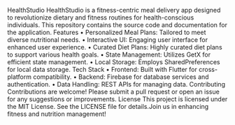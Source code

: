HealthStudio
HealthStudio is a fitness-centric meal delivery app designed to revolutionize dietary and fitness routines for health-conscious individuals. This repository contains the source code and documentation for the application.
Features
•	Personalized Meal Plans: Tailored to meet diverse nutritional needs.
•	Interactive UI: Engaging user interface for enhanced user experience.
•	Curated Diet Plans: Highly curated diet plans to support various health goals.
•	State Management: Utilizes GetX for efficient state management.
•	Local Storage: Employs SharedPreferences for local data storage.
Tech Stack
•	Frontend: Built with Flutter for cross-platform compatibility.
•	Backend: Firebase for database services and authentication.
•	Data Handling: REST APIs for managing data.
Contributing
Contributions are welcome! Please submit a pull request or open an issue for any suggestions or improvements.
License
This project is licensed under the MIT License. See the LICENSE file for details.Join us in enhancing fitness and nutrition management!
